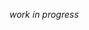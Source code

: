 
_work in progress_


<!--
Local Variables:
mode: outline
coding: iso-latin-1
outline-regexp: "#+"
End:
-->
